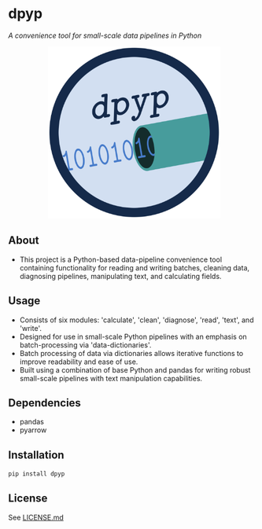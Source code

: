 # **dpyp**
*A convenience tool for small-scale data pipelines in Python*

<p align = "center">
  <img src = "logo/dpyp_logo.png" alt = "image" width = "350" height = "350">
</p>

## About
- This project is a Python-based data-pipeline convenience tool containing functionality for reading and writing batches, cleaning data, diagnosing pipelines, manipulating text, and calculating fields.

## Usage
- Consists of six modules: 'calculate', 'clean', 'diagnose', 'read', 'text', and 'write'.
- Designed for use in small-scale Python pipelines with an emphasis on batch-processing via 'data-dictionaries'.
- Batch processing of data via dictionaries allows iterative functions to improve readability and ease of use.
- Built using a combination of base Python and pandas for writing robust small-scale pipelines with text manipulation capabilities.

## Dependencies
- pandas
- pyarrow

## Installation
```bash
pip install dpyp
```

## License
See [LICENSE.md](LICENSE.md)